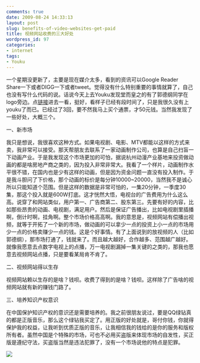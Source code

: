 ```yaml
---
comments: true
date: 2009-08-24 14:33:13
layout: post
slug: benefits-of-video-websites-get-paid
title: 视频网站收费的三大好处
wordpress_id: 97
categories:
- internet
tags:
- Youku
---
```


一个星期没更新了，主要是现在媒介太多，看到的资讯可以Google Reader Share一下或者DIGG一下或者tweet。觉得没有什么特别重要的事情就算了，自己也没有写什么代码的说。话说今天上去Youku发现堂而皇之的有了郭德纲同学在logo旁边。点[链接](http://live.youku.com/jigongzhuan/)进去一看，挺好，看样子已经有段时间了，只是我很久没有上youku了而已。已经过了3回，要不然我马上买个通票，才50元钱。当然我发现了一些好处，大概三个。




一、新市场




我只是想说，我很喜欢这种方式。如果电视剧、电影、MTV都能以这样的方式来卖，我非常可以接受。那天帮朋友去联系了一家动画制作公司，也算是自己扫盲一下动画产业。于是我发现这个市场更加的可怕，据说杭州动漫产业基地来投资做动画的都是啥房地产商之类的，因为投入非常非常大。我看了一个样片，动画制作水平很不错，在国内也是少有这样的动画，但是因为资金问题一直没有投入制作。于是我斗胆问了下价格，那个动画的标价是每分钟10000~20000，当然我不是诚心所以只能知道个范围。但是这样的数据是非常可怕的，一集20分钟，一季度30集，那这个投入就是600W打底。这才恍然大悟，电视台的广告费用为什么这么高。说穿了和网站类似，用户第一、广告商第二、股东第三。先要有好的内容，比如那些昂贵的动画、电视剧，满足用户。然后是保证广告播出，比如电视剧里插播啊，倒计时啊，挂角啊。整个市场价格高高啊。我的意思是，视频网站有偿播出视频，就等于开拓了一个新的市场，做动画的可以拿少一点的投资上小一点的市场用少一点的价格卖赚少一点的钱。这是个好事情。有了上面说到的放视频的人（比如郭德纲），那市场打通了，钱就来了。而且越大越好，合作越多、范围越广越好。就像我愿意去点数字电视上的点播，万一电视剧漏掉一集关键的之类的，那我也愿意去视频网站点播，只是要看某局肯不肯了。




二、视频网站得以生存




视频网站赖以生存的是啥？钱呗。收费了得到的是啥？钱呗。这样除了广告啥的视频网站就有新的赚钱门路了。




三、培养知识产权意识




在中国保护知识产权的意识还是需要培养的。我之前很朋友说过，要是QQ绿钻真的都是正版音乐，那么这个绿钻我买定了。用正版的好处就是，哥付你钱，你就得保护我的权益，让我听到优质正版的音乐，让我相信我的钱给的是你的服务和版权所有者。虽然中国是个特殊的市场，可也不必用买盗版来体现市场的自发性，买正版是遵纪守法，买盗版当然是违法犯罪了，没有一个市场说他的特点是犯罪。




[![](/upload/2009-08-24_youku_guodegang.jpg)](/upload/2009-08-24_youku_guodegang.jpg)



